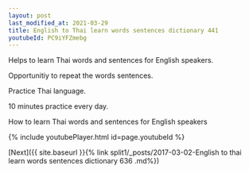 ```yaml
---
layout: post
last_modified_at: 2021-03-29
title: English to Thai learn words sentences dictionary 441 
youtubeId: PC9iYFZmebg
---
```

 
 
Helps to learn Thai words and sentences for English speakers.

Opportunitiy to repeat the words sentences. 

Practice Thai language. 
 
10 minutes practice every day. 
 
How to learn Thai words and sentences for English speakers 
 
{% include youtubePlayer.html id=page.youtubeId %}
 
 
[Next]({{ site.baseurl }}{% link  split1/_posts/2017-03-02-English to thai learn words sentences dictionary 636 .md%})
 
